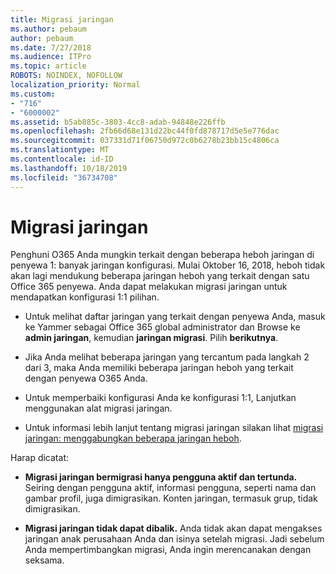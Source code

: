 ```yaml
---
title: Migrasi jaringan
ms.author: pebaum
author: pebaum
ms.date: 7/27/2018
ms.audience: ITPro
ms.topic: article
ROBOTS: NOINDEX, NOFOLLOW
localization_priority: Normal
ms.custom:
- "716"
- "6000002"
ms.assetid: b5ab885c-3803-4cc8-adab-94848e226ffb
ms.openlocfilehash: 2fb66d68e131d22bc44f0fd878717d5e5e776dac
ms.sourcegitcommit: 037331d71f06750d972c0b6278b23bb15c4806ca
ms.translationtype: MT
ms.contentlocale: id-ID
ms.lasthandoff: 10/18/2019
ms.locfileid: "36734708"
---
```

# <a name="network-migration"></a>Migrasi jaringan

Penghuni O365 Anda mungkin terkait dengan beberapa heboh jaringan di penyewa 1: banyak jaringan konfigurasi. Mulai Oktober 16, 2018, heboh tidak akan lagi mendukung beberapa jaringan heboh yang terkait dengan satu Office 365 penyewa. Anda dapat melakukan migrasi jaringan untuk mendapatkan konfigurasi 1:1 pilihan.
  
- Untuk melihat daftar jaringan yang terkait dengan penyewa Anda, masuk ke Yammer sebagai Office 365 global administrator dan Browse ke **admin jaringan**, kemudian **jaringan migrasi**. Pilih **berikutnya**.

- Jika Anda melihat beberapa jaringan yang tercantum pada langkah 2 dari 3, maka Anda memiliki beberapa jaringan heboh yang terkait dengan penyewa O365 Anda.

- Untuk memperbaiki konfigurasi Anda ke konfigurasi 1:1, Lanjutkan menggunakan alat migrasi jaringan.

- Untuk informasi lebih lanjut tentang migrasi jaringan silakan lihat [migrasi jaringan: menggabungkan beberapa jaringan heboh](https://docs.microsoft.com/yammer/configure-your-yammer-network/consolidate-multiple-yammer-networks).

Harap dicatat:
  
- **Migrasi jaringan bermigrasi hanya pengguna aktif dan tertunda.** Seiring dengan pengguna aktif, informasi pengguna, seperti nama dan gambar profil, juga dimigrasikan. Konten jaringan, termasuk grup, tidak dimigrasikan.

- **Migrasi jaringan tidak dapat dibalik.** Anda tidak akan dapat mengakses jaringan anak perusahaan Anda dan isinya setelah migrasi. Jadi sebelum Anda mempertimbangkan migrasi, Anda ingin merencanakan dengan seksama.

